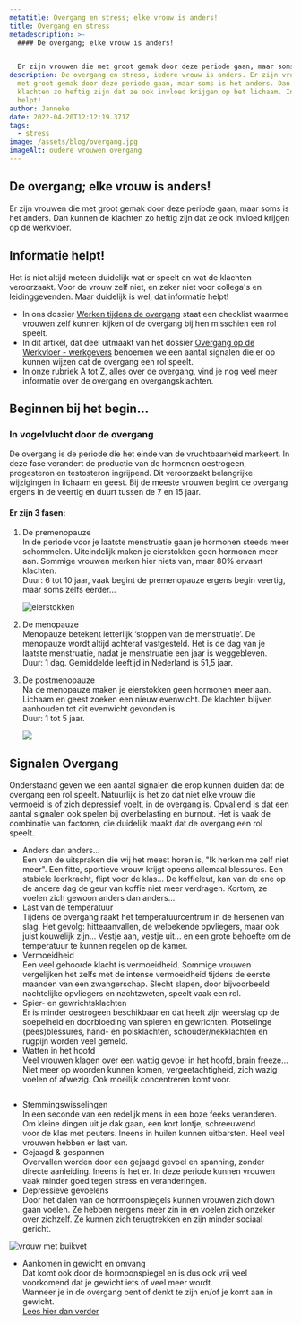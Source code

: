 ```yaml
---
metatitle: Overgang en stress; elke vrouw is anders!
title: Overgang en stress
metadescription: >-
  #### De overgang; elke vrouw is anders!


  Er zijn vrouwen die met groot gemak door deze periode gaan, maar soms is het anders. Informatie helpt!
description: De overgang en stress, iedere vrouw is anders. Er zijn vrouwen die
  met groot gemak door deze periode gaan, maar soms is het anders. Dan kunnen de
  klachten zo heftig zijn dat ze ook invloed krijgen op het lichaam. Informatie
  helpt!
author: Janneke
date: 2022-04-20T12:12:19.371Z
tags:
  - stress
image: /assets/blog/overgang.jpg
imageAlt: oudere vrouwen overgang
---
```

## De overgang; elke vrouw is anders!

Er zijn vrouwen die met groot gemak door deze periode gaan, maar soms is het anders. Dan kunnen de klachten zo heftig zijn dat ze ook invloed krijgen op de werkvloer.

## Informatie helpt!

​Het is niet altijd meteen duidelijk wat er speelt en wat de klachten veroorzaakt. Voor de vrouw zelf niet, en zeker niet voor collega's en leidinggevenden. Maar duidelijk is wel, dat informatie helpt!

* In ons dossier [Werken tijdens de overgang](http://vuurvrouw.nu/werken-tijdens-de-overgang/) staat een checklist waarmee vrouwen zelf kunnen kijken of de overgang bij hen misschien een rol speelt.
* In dit artikel, dat deel uitmaakt van het dossier [Overgang op de Werkvloer - werkgevers](http://vuurvrouw.nu/overgang-op-de-werkvloer/) benoemen we een aantal signalen die er op kunnen wijzen dat de overgang een rol speelt.
* In onze rubriek A tot Z, alles over de overgang, vind je nog veel meer informatie over de overgang en overgangsklachten.

## ​Beginnen bij het begin...

### In vogelvlucht door de overgang

De overgang is de periode die het einde van de vruchtbaarheid markeert. In deze fase verandert de productie van de hormonen oestrogeen, progesteron en testosteron ingrijpend. Dit veroorzaakt belangrijke wijzigingen in lichaam en geest. Bij de meeste vrouwen begint de overgang ergens in de veertig en duurt tussen de 7 en 15 jaar.

#### Er zijn 3 fasen:

1. De premenopauze\
   In de periode voor je laatste menstruatie gaan je hormonen steeds meer schommelen. Uiteindelijk maken je eierstokken geen hormonen meer aan. Sommige vrouwen merken hier niets van, maar 80% ervaart klachten.\
   Duur: 6 tot 10 jaar, vaak begint de premenopauze ergens begin veertig, maar soms zelfs eerder...

   ![eierstokken](/assets/blog/uterus.jpg "eierstokken")
2. De menopauze\
   Menopauze betekent letterlijk ‘stoppen van de menstruatie’. De menopauze wordt altijd achteraf vastgesteld. Het is de dag van je laatste menstruatie, nadat je menstruatie een jaar is weggebleven.\
   Duur: 1 dag. Gemiddelde leeftijd in Nederland is 51,5 jaar.
3. De postmenopauze\
   Na de menopauze maken je eierstokken geen hormonen meer aan. Lichaam en geest zoeken een nieuw evenwicht. De klachten blijven aanhouden tot dit evenwicht gevonden is.\
   Duur: 1 tot 5 jaar.

   ![](/assets/blog/200w-3-.gif)

## Signalen Overgang

Onderstaand geven we een aantal signalen die erop kunnen duiden dat de overgang een rol speelt. Natuurlijk is het zo dat niet elke vrouw die vermoeid is of zich depressief voelt, in de overgang is. Opvallend is dat een aantal signalen ook spelen bij overbelasting en burnout. Het is vaak de combinatie van factoren, die duidelijk maakt dat de overgang een rol speelt. 

* Anders dan anders...\
  Een van de uitspraken die wij het meest horen is, "Ik herken me zelf niet meer". Een fitte, sportieve vrouw krijgt opeens allemaal blessures. Een stabiele leerkracht, flipt voor de klas... De koffieleut, kan van de ene op de andere dag de geur van koffie niet meer verdragen. Kortom, ze voelen zich gewoon anders dan anders...
* Last van de temperatuur\
  Tijdens de overgang raakt het temperatuurcentrum in de hersenen van slag. Het gevolg: hitteaanvallen, de welbekende opvliegers, maar ook juist kouwelijk zijn... Vestje aan, vestje uit... en een grote behoefte om de temperatuur te kunnen regelen op de kamer. 
* Vermoeidheid\
  Een veel gehoorde klacht is vermoeidheid. Sommige vrouwen vergelijken het zelfs met de intense vermoeidheid tijdens de eerste maanden van een zwangerschap. Slecht slapen, door bijvoorbeeld nachtelijke opvliegers en nachtzweten, speelt vaak een rol.
* Spier- en gewrichtsklachten\
  Er is minder oestrogeen beschikbaar en dat heeft zijn weerslag op de soepelheid en doorbloeding van spieren en gewrichten. Plotselinge (pees)blessures, hand- en polsklachten, schouder/nekklachten en rugpijn worden veel gemeld. 
* Watten in het hoofd\
  Veel vrouwen klagen over een wattig gevoel in het hoofd, brain freeze... Niet meer op woorden kunnen komen, vergeetachtigheid, zich wazig voelen of afwezig. Ook moeilijk concentreren komt voor.

![]()

* Stemmingswisselingen\
  In een seconde van een redelijk mens in een boze feeks veranderen. Om kleine dingen uit je dak gaan, een kort lontje, schreeuwend voor de klas met peuters. Ineens in huilen kunnen uitbarsten. Heel veel vrouwen hebben er last van.
* Gejaagd & gespannen\
  Overvallen worden door een gejaagd gevoel en spanning, zonder directe aanleiding. Ineens is het er. In deze periode kunnen vrouwen vaak minder goed tegen stress en veranderingen.
* Depressieve gevoelens\
  Door het dalen van de hormoonspiegels kunnen vrouwen zich down gaan voelen. Ze hebben nergens meer zin in en voelen zich onzeker over zichzelf. Ze kunnen zich terugtrekken en zijn minder sociaal gericht.

![vrouw met buikvet](/assets/blog/buikvet.jpg "buikvet")

* Aankomen in gewicht en omvang\
  Dat komt ook door de hormoonspiegel en is dus ook vrij veel voorkomend dat je gewicht iets of veel meer wordt.\
  Wanneer je in de overgang bent of denkt te zijn en/of je komt aan in gewicht.\
  [Lees hier dan verder](https://www.paypro.nl/producten/Slank_door_de_Overgang/33202/99130)